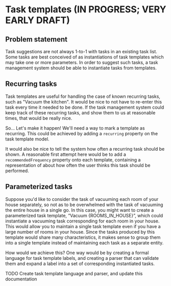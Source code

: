 # Task templates (IN PROGRESS; VERY EARLY DRAFT)

## Problem statement

Task suggestions are not always 1-to-1 with tasks in an existing task list. Some tasks are best conceived of as instantiations of task templates which may take one or more parameters. In order to suggest such tasks, a task management system should be able to instantiate tasks from templates.

## Recurring tasks

Task templates are useful for handling the case of known recurring tasks, such as "Vacuum the kitchen". It would be nice to not have to re-enter this task every time it needed to be done. If the task management system could keep track of these recurring tasks, and show them to us at reasonable times, that would be really nice.

So... Let's make it happen! We'll need a way to mark a template as recurring. This could be achieved by adding a `recurring` property on the task template model.

It would also be nice to tell the system how often a recurring task should be shown. A reasonable first attempt here would be to add a `recommendedFrequency` property onto each template, containing a representation of about how often the user thinks this task should be performed.

## Parameterized tasks

Suppose you'd like to consider the task of vacuuming each room of your house separately, so not as to be overwhelmed with the task of vacuuming the entire house in a single go. In this case, you might want to create a parameterized task template, “Vacuum {ROOMS_IN_HOUSE}”, which could instantiate a vacuuming task corresponding for each room in your house. This would allow you to maintain a single task template even if you have a large number of rooms in your house. Since the tasks produced by this template would share many characteristics, it makes sense to group them into a single template instead of maintaining each task as a separate entity.

How would we achieve this? One way would be by creating a formal language for task template labels, and creating a parser that can validate them and expand a label into a set of corresponding instantiated tasks.

TODO Create task template language and parser, and update this documentation